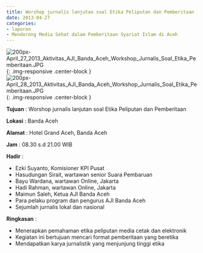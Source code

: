 ```yaml
---
title: Worshop jurnalis lanjutan soal Etika Peliputan dan Pemberitaan 
date: 2013-04-27
categories:
- laporan
- Mendorong Media Sehat dalam Pemberitaan Syariat Islam di Aceh
---
```


![200px-April_27_2013_Aktivitas_AJI_Banda_Aceh_Workshop_Jurnalis_Soal_Etika_Pemberitaan.JPG](/uploads/200px-April_27_2013_Aktivitas_AJI_Banda_Aceh_Workshop_Jurnalis_Soal_Etika_Pemberitaan.JPG){: .img-responsive .center-block }
![200px-April_28_2013_Aktivitas_AJI_Banda_Aceh_Workshop_Jurnalis_Soal_Etika_Pemberitaan.JPG](/uploads/200px-April_28_2013_Aktivitas_AJI_Banda_Aceh_Workshop_Jurnalis_Soal_Etika_Pemberitaan.JPG){: .img-responsive .center-block }

**Tujuan** : Worshop jurnalis lanjutan soal Etika Peliputan dan Pemberitaan 

**Lokasi** : Banda Aceh 

**Alamat** : Hotel Grand Aceh, Banda Aceh 

**Jam** : 08.30 s.d 21.00 WIB 

**Hadir** : 
* Ezki Suyanto, Komisioner KPI Pusat
* Hasudungan Sirait, wartawan senior Suara Pembaruan
* Bayu Wardana, wartawan Online, Jakarta
* Hadi Rahman, wartawan Online, Jakarta
* Maimun Saleh, Ketua AJI Banda Aceh
* Para pelaku program dan pengurus AJI Banda Aceh
* Sejumlah jurnalis lokal dan nasional

**Ringkasan** : 
* Menerapkan pemahaman etika peliputan media cetak dan elektronik
* Kegiatan ini bertujuan mencari format pemberitaan yang beretika
* Mendapatkan karya jurnalistik yang menjunjung tinggi etika

